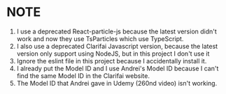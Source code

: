 # NOTE
1. I use a deprecated React-particle-js because the latest version didn't work and now they use TsParticles which use TypeScript.
2. I also use a deprecated Clarifai Javascript version, because the latest version only support using NodeJS, but in this project I don't use it
3. Ignore the eslint file in this project because I accidentally install it.
4. I already put the Model ID and I use Andrei's Model ID because I can't find the same Model ID in the Clarifai website.
5. The Model ID that Andrei gave in Udemy (260nd video) isn't working.